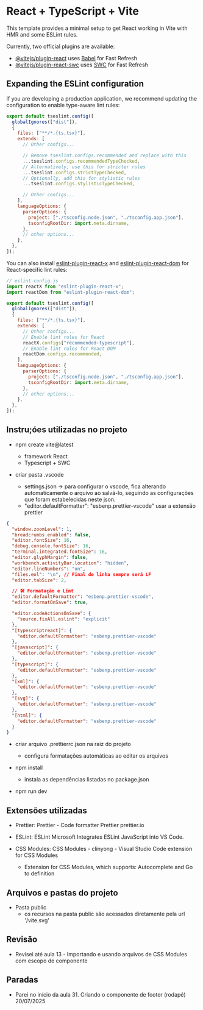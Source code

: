 # React + TypeScript + Vite

This template provides a minimal setup to get React working in Vite with HMR and
some ESLint rules.

Currently, two official plugins are available:

- [@vitejs/plugin-react](https://github.com/vitejs/vite-plugin-react/blob/main/packages/plugin-react)
  uses [Babel](https://babeljs.io/) for Fast Refresh
- [@vitejs/plugin-react-swc](https://github.com/vitejs/vite-plugin-react/blob/main/packages/plugin-react-swc)
  uses [SWC](https://swc.rs/) for Fast Refresh

## Expanding the ESLint configuration

If you are developing a production application, we recommend updating the
configuration to enable type-aware lint rules:

```js
export default tseslint.config([
  globalIgnores(["dist"]),
  {
    files: ["**/*.{ts,tsx}"],
    extends: [
      // Other configs...

      // Remove tseslint.configs.recommended and replace with this
      ...tseslint.configs.recommendedTypeChecked,
      // Alternatively, use this for stricter rules
      ...tseslint.configs.strictTypeChecked,
      // Optionally, add this for stylistic rules
      ...tseslint.configs.stylisticTypeChecked,

      // Other configs...
    ],
    languageOptions: {
      parserOptions: {
        project: ["./tsconfig.node.json", "./tsconfig.app.json"],
        tsconfigRootDir: import.meta.dirname,
      },
      // other options...
    },
  },
]);
```

You can also install
[eslint-plugin-react-x](https://github.com/Rel1cx/eslint-react/tree/main/packages/plugins/eslint-plugin-react-x)
and
[eslint-plugin-react-dom](https://github.com/Rel1cx/eslint-react/tree/main/packages/plugins/eslint-plugin-react-dom)
for React-specific lint rules:

```js
// eslint.config.js
import reactX from "eslint-plugin-react-x";
import reactDom from "eslint-plugin-react-dom";

export default tseslint.config([
  globalIgnores(["dist"]),
  {
    files: ["**/*.{ts,tsx}"],
    extends: [
      // Other configs...
      // Enable lint rules for React
      reactX.configs["recommended-typescript"],
      // Enable lint rules for React DOM
      reactDom.configs.recommended,
    ],
    languageOptions: {
      parserOptions: {
        project: ["./tsconfig.node.json", "./tsconfig.app.json"],
        tsconfigRootDir: import.meta.dirname,
      },
      // other options...
    },
  },
]);
```

## Instru;óes utilizadas no projeto

- npm create vite@latest

  - framework React
  - Typescript + SWC

- criar pasta .vscode
  - settings.json -> para configurar o vscode, fica alterando automaticamente o
    arquivo ao salvá-lo, seguindo as configurações que foram estabelecidas neste
    json.
  - "editor.defaultFormatter": "esbenp.prettier-vscode" usar a extensão prettier

```settings.json
{
  "window.zoomLevel": 1,
  "breadcrumbs.enabled": false,
  "editor.fontSize": 16,
  "debug.console.fontSize": 16,
  "terminal.integrated.fontSize": 16,
  "editor.glyphMargin": false,
  "workbench.activityBar.location": "hidden",
  "editor.lineNumbers": "on",
  "files.eol": "\n", // Final de linha sempre será LF
  "editor.tabSize": 2,

  // 🛠 Formatação e Lint
  "editor.defaultFormatter": "esbenp.prettier-vscode",
  "editor.formatOnSave": true,

  "editor.codeActionsOnSave": {
    "source.fixAll.eslint": "explicit"
  },
  "[typescriptreact]": {
    "editor.defaultFormatter": "esbenp.prettier-vscode"
  },
  "[javascript]": {
    "editor.defaultFormatter": "esbenp.prettier-vscode"
  },
  "[typescript]": {
    "editor.defaultFormatter": "esbenp.prettier-vscode"
  },
  "[xml]": {
    "editor.defaultFormatter": "esbenp.prettier-vscode"
  },
  "[svg]": {
    "editor.defaultFormatter": "esbenp.prettier-vscode"
  },
  "[html]": {
    "editor.defaultFormatter": "esbenp.prettier-vscode"
  }
}
```

- criar arquivo .prettierrc.json na raiz do projeto

  - configura formatações automáticas ao editar os arquivos

- npm install

  - instala as dependências listadas no package.json

- npm run dev

## Extensões utilizadas

- Prettier: Prettier - Code formatter Prettier prettier.io

- ESLint: ESLint Microsoft Integrates ESLint JavaScript into VS Code.

- CSS Modules: CSS Modules - clinyong - Visual Studio Code extension for CSS
  Modules
  - Extension for CSS Modules, which supports: Autocomplete and Go to definition

## Arquivos e pastas do projeto

- Pasta public
  - os recursos na pasta public são acessados diretamente pela url '/vite.svg'

## Revisão

- Revisei até aula 13 - Importando e usando arquivos de CSS Modules com escopo
  de componente

## Paradas

- Parei no início da aula 31. Criando o componente de footer (rodapé) 20/07/2025
